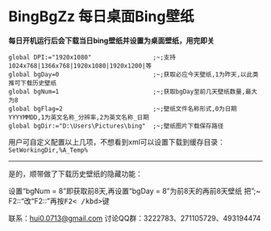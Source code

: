 # BingBgZz 每日桌面Bing壁纸

**每日开机运行后会下载当日bing壁纸并设置为桌面壁纸，用完即关**


```AutoHotkey
global DPI:="1920x1080"					;~;支持1024x768|1366x768|1920x1080|1920x1200|等
global bgDay=0							;~;获取必应今天壁纸,1为昨天,以此类推可下载历史壁纸
global bgNum=1							;~;获取bgDay至前几天壁纸数量,最大为8
global bgFlag=2							;~;壁纸文件名称形式,0为日期YYYYMMDD,1为英文名称_分辨率,2为英文名称_日期
global bgDir:="D:\Users\Pictures\bing"	;~;壁纸图片下载保存路径
```

用户可自定义配置以上几项，不想看到xml可以设置下载到缓存目录：`SetWorkingDir,%A_Temp%`

---

是的，顺带做了下载历史壁纸的隐藏功能：

设置“bgNum = 8”即获取前8天,再设置“bgDay = 8”为前8天的再前8天壁纸
把”;~ F2::“改“F2::”再按<kbd>F2< /kbd>键

联系：hui0.0713@gmail.com 讨论QQ群：3222783、271105729、493194474
